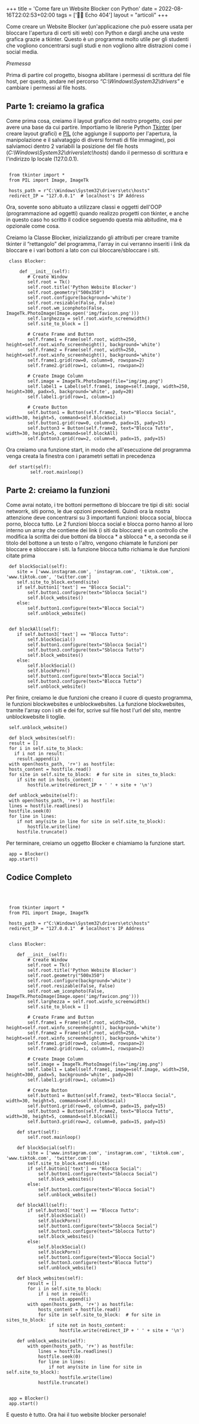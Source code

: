 +++
title = 'Come fare un Website Blocker con Python'
date = 2022-08-16T22:02:53+02:00
tags = ['👨‍💻 Echo 404']
layout = "articoli"
+++

Come creare un Website Blocker (un'applicazione che può essere usata per bloccare l'apertura di certi siti web) con Python e dargli anche una veste grafica grazie a tkinter. Questo è un programma molto utile per gli studenti che vogliono concentrarsi sugli studi e non vogliono altre distrazioni come i social media.

_Premessa_

Prima di partire col progetto, bisogna abilitare i permessi di scrittura del file host, per questo, andare nel percorso _“C:\Windows\System32\drivers”_ e cambiare i permessi al file hosts.


## Parte 1: creiamo la grafica

Come prima cosa, creiamo il layout grafico del nostro progetto, così per avere una base da cui partire. Importiamo le librerie Python [Tkinter](https://docs.python.org/3/library/tkinter.html) (per creare layout grafici) e [PIL](https://pillow.readthedocs.io/en/stable/) (che aggiunge il supporto per l'apertura, la manipolazione e il salvataggio di diversi formati di file immagine), poi salviamoci dentro 2 variabili  la posizione del file hosts (_C:\Windows\System32\drivers\etc\hosts_) dando il permesso di scrittura e l'indirizzo Ip locale (127.0.0.1).

```

 from tkinter import *
 from PIL import Image, ImageTk

 hosts_path = r"C:\Windows\System32\drivers\etc\hosts"
 redirect_IP = "127.0.0.1"  # localhost's IP Address

```

Ora, sovente sono abituato a utilizzare classi e oggetti dell'OOP (programmazione ad oggetti) quando realizzo progetti con tkinter, e anche in questo caso ho scritto il codice seguendo questa mia abitudine, ma è opzionale come cosa.

Creiamo la Classe Blocker, inizializzando gli attributi per creare tramite tkinter il “rettangolo” del programma, l'array in cui verranno inseriti i link da bloccare e i vari bottoni a lato con cui bloccare/sbloccare i siti.

```
 class Blocker:

     def __init__(self):
        # Create Window
        self.root = Tk()
        self.root.title('Python Website Blocker')
        self.root.geometry("500x350")
        self.root.configure(background='white')
        self.root.resizable(False, False)
        self.root.wm_iconphoto(False, ImageTk.PhotoImage(Image.open('img/favicon.png')))
        self.larghezza = self.root.winfo_screenwidth()
        self.site_to_block = []

        # Create Frame and Button
        self.frame1 = Frame(self.root, width=250, height=self.root.winfo_screenheight(), background='white')
        self.frame2 = Frame(self.root, width=250, height=self.root.winfo_screenheight(), background='white')
        self.frame1.grid(row=0, column=0, rowspan=2)
        self.frame2.grid(row=1, column=1, rowspan=2)

        # Create Image Column
        self.image = ImageTk.PhotoImage(file="img/img.png")
        self.label1 = Label(self.frame1, image=self.image, width=250, height=300, padx=5, background='white', pady=20)
        self.label1.grid(row=1, column=1)

        # Create Button
        self.button1 = Button(self.frame2, text="Blocca Social", width=30, height=5, command=self.blockSocial)
        self.button1.grid(row=0, column=0, padx=15, pady=15)
        self.button3 = Button(self.frame2, text="Blocca Tutto", width=30, height=5, command=self.blockAll)
        self.button3.grid(row=2, column=0, padx=15, pady=15)
```

Ora creiamo una funzione start, in modo che all'esecuzione del programma venga creata la finestra con i parametri settati in precedenza

```
 def start(self):
         self.root.mainloop()
```

## Parte 2: creiamo la funzioni

Come avrai notato, i tre bottoni permettono di bloccare tre tipi di siti: social networrk, siti porno, le due opzioni precedenti. Quindi ora la nostra attenzione deve concentrarsi su 3 importanti funzioni: blocca social, blocca porno, blocca tutto. Le 2 funzioni blocca social e blocca porno hanno al loro interno un array che contiene dei link (i siti da bloccare) e un controllo che modifica la scritta dei due bottoni da blocca * a sblocca * e, a seconda se il titolo del bottone a un testo o l'altro, vengono chiamate le funzioni per bloccare e sbloccare i siti. la funzione blocca tutto richiama le due funzioni citate prima

```
 def blockSocial(self):
    site = ['www.instagram.com', 'instagram.com', 'tiktok.com', 'www.tiktok.com', 'twitter.com']
    self.site_to_block.extend(site)
    if self.button1['text'] == "Blocca Social":
        self.button1.configure(text="Sblocca Social")
        self.block_websites()
    else:
        self.button1.configure(text="Blocca Social")
        self.unblock_website()


 def blockAll(self):
    if self.button3['text'] == "Blocca Tutto":
        self.blockSocial()
        self.button1.configure(text="Sblocca Social")
        self.button3.configure(text="Sblocca Tutto")
        self.block_websites()
    else:
        self.blockSocial()
        self.blockPorn()
        self.button1.configure(text="Blocca Social")
        self.button3.configure(text="Blocca Tutto")
        self.unblock_website()     
```

Per finire, creiamo le due funzioni che creano il cuore di questo programma, le funzioni blockwebsites e unblockwebsites.
La funzione blockwebsites, tramite l'array con i siti e dei for, scrive sul file host l'url del sito, mentre unblockwebsite li toglie.

```
 self.unblock_website()

 def block_websites(self):
 result = []
 for i in self.site_to_block:
   if i not in result:
    result.append(i)
 with open(hosts_path, 'r+') as hostfile:
 hosts_content = hostfile.read()
 for site in self.site_to_block:  # for site in  sites_to_block:
    if site not in hosts_content:
        hostfile.write(redirect_IP + ' ' + site + '\n')

 def unblock_website(self):
 with open(hosts_path, 'r+') as hostfile:
 lines = hostfile.readlines()
 hostfile.seek(0)
 for line in lines:
    if not any(site in line for site in self.site_to_block):
        hostfile.write(line)
    hostfile.truncate()

```

Per terminare, creiamo un oggetto Blocker e chiamiamo la funzione start.

```
 app = Blocker()
 app.start()
```

## Codice Completo

<br />

```

 from tkinter import *
 from PIL import Image, ImageTk

 hosts_path = r"C:\Windows\System32\drivers\etc\hosts"
 redirect_IP = "127.0.0.1"  # localhost's IP Address


 class Blocker:

    def __init__(self):
        # Create Window
        self.root = Tk()
        self.root.title('Python Website Blocker')
        self.root.geometry("500x350")
        self.root.configure(background='white')
        self.root.resizable(False, False)
        self.root.wm_iconphoto(False, ImageTk.PhotoImage(Image.open('img/favicon.png')))
        self.larghezza = self.root.winfo_screenwidth()
        self.site_to_block = []

        # Create Frame and Button
        self.frame1 = Frame(self.root, width=250, height=self.root.winfo_screenheight(), background='white')
        self.frame2 = Frame(self.root, width=250, height=self.root.winfo_screenheight(), background='white')
        self.frame1.grid(row=0, column=0, rowspan=2)
        self.frame2.grid(row=1, column=1, rowspan=2)

        # Create Image Column
        self.image = ImageTk.PhotoImage(file="img/img.png")
        self.label1 = Label(self.frame1, image=self.image, width=250, height=300, padx=5, background='white', pady=20)
        self.label1.grid(row=1, column=1)

        # Create Button
        self.button1 = Button(self.frame2, text="Blocca Social", width=30, height=5, command=self.blockSocial)
        self.button1.grid(row=0, column=0, padx=15, pady=15)
        self.button3 = Button(self.frame2, text="Blocca Tutto", width=30, height=5, command=self.blockAll)
        self.button3.grid(row=2, column=0, padx=15, pady=15)

    def start(self):
        self.root.mainloop()

    def blockSocial(self):
        site = ['www.instagram.com', 'instagram.com', 'tiktok.com', 'www.tiktok.com', 'twitter.com']
        self.site_to_block.extend(site)
        if self.button1['text'] == "Blocca Social":
            self.button1.configure(text="Sblocca Social")
            self.block_websites()
        else:
            self.button1.configure(text="Blocca Social")
            self.unblock_website()

    def blockAll(self):
        if self.button3['text'] == "Blocca Tutto":
            self.blockSocial()
            self.blockPorn()
            self.button1.configure(text="Sblocca Social")
            self.button3.configure(text="Sblocca Tutto")
            self.block_websites()
        else:
            self.blockSocial()
            self.blockPorn()
            self.button1.configure(text="Blocca Social")
            self.button3.configure(text="Blocca Tutto")
            self.unblock_website()

    def block_websites(self):
        result = []
        for i in self.site_to_block:
            if i not in result:
                result.append(i)
        with open(hosts_path, 'r+') as hostfile:
            hosts_content = hostfile.read()
            for site in self.site_to_block:  # for site in  sites_to_block:
                if site not in hosts_content:
                    hostfile.write(redirect_IP + ' ' + site + '\n')

    def unblock_website(self):
        with open(hosts_path, 'r+') as hostfile:
            lines = hostfile.readlines()
            hostfile.seek(0)
            for line in lines:
                if not any(site in line for site in self.site_to_block):
                    hostfile.write(line)
            hostfile.truncate()


 app = Blocker()
 app.start()

```

E questo è tutto. Ora hai il tuo website blocker personale!
